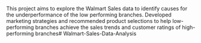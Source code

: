 This project aims to explore the Walmart Sales data to identify causes for the underperformance of the low performing branches.
 Developed marketing strategies and recommended product selections to help low-performing branches 
 achieve the sales trends and customer ratings of high-performing branches# Walmart-Sales-Data-Analysis
